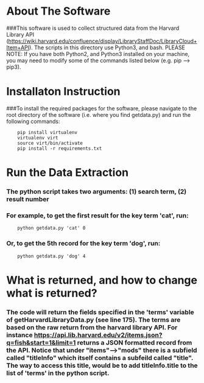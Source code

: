 # About The Software
###This software is used to collect structured data from the Harvard Library API (https://wiki.harvard.edu/confluence/display/LibraryStaffDoc/LibraryCloud+Item+API). The scripts in this directory use Python3, and bash. PLEASE NOTE: If you have both Python2, and Python3 installed on your machine, you may need to modify some of the commands listed below (e.g. pip --> pip3).

# Installaton Instruction
###To install the required packages for the software, please navigate to the root directory of the software (i.e. where you find getdata.py) and run the following commands:

        pip install virtualenv
        virtualenv virt
        source virt/bin/activate
        pip install -r requirements.txt

# Run the Data Extraction
### The python script takes two arguments: (1) search term, (2) result number 
### For example, to get the first result for the key term 'cat', run:
        python getdata.py 'cat' 0

### Or, to get the 5th record for the key term 'dog', run:
        python getdata.py 'dog' 4


# What is returned, and how to change what is returned?
### The code will return the fields specified in the 'terms' variable of getHarvardLibraryData.py (see line 175). The terms are based on the raw return from the harvard library API. For instance https://api.lib.harvard.edu/v2/items.json?q=fish&start=1&limit=1 returns a JSON formatted record from the API. Notice that under "items"-->"mods" there is a subfield called "titleInfo" which itself contains a subfeild called "title". The way to access this title, would be to add titleInfo.title to the list of 'terms' in the python script.


